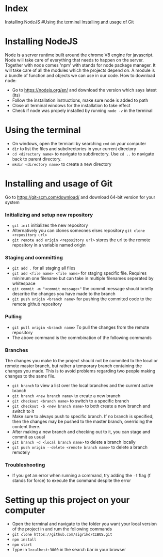 
# Index
[Installing NodeJS](#Installing-NodeJS)
[#Using the terminal](#Using-the-terminal)
[Installing and usage of Git](#Installing-and-usage-of-Git)


# Installing NodeJS
Node is a server runtime built around the chrome V8 engine for javascript. Node will take care of everything that needs to happen on the server. Together with node comes 'npm' with stands for node package manager. It will take care of all the modules which the projects depend on. A module is a bundle of function and objects we can use in our code. 
How to download node:
* Go to https://nodejs.org/en/ and download the version which says latest (lts)
* Follow the installation instructions, make sure node is added to path
* Close all terminal windows for the installation to take effect
* Check if node was propely installed by running `node -v` in the terminal

# Using the terminal
* On windows, open the termianl by searching `cmd` on your computer
* `dir` to list the files and subdirectories in your current directory
* `cd <directory name>` to navigate to subdirectory. Use `cd ..` to navigate back to parent directory.
* `mkdir <directory name>` to create a new directory

# Installing and usage of Git
Go to https://git-scm.com/download/ and download 64-bit version for your system
### Initializing and setup new repository
* `git init` initializes the new repository
* Alternatively you can clones someones elses repository `git clone <repository url>`  
* `git remote add origin <repository url>` stores the url to the remote repository in a variable named origin

### Staging and committing
* `git add .`  for all staging all files
* `git add <file name> <file name>` for staging specific file. Requires minimum one filename but can take in multiple filenames seperated by whitespace
* `git commit -m "<commit message>"` the commit message should briefly describe the changes you have made to the branch
* `git push origin <branch name>` for pushing the commited code to the remote github repository

### Pulling 
* `git pull origin <branch name>` To pull the changes from the remote repository
* The above command is the commbination of the following commands

### Branches
The changes you make to the project should not be commited to the local or remote master branch, but rather a temporary branch containing the changes you made. This is to avoid problems regarding two people making changes to the same file.
* `git branch` to view a list over the local branches and the current active branch
* `git branch <new branch name>` to create a new branch 
* `git checkout <branch name>` to switch to a specific branch
* `git checkout -b <new branch name>` to both create a new branch and switch to it
* Make sure to always push to specific branch. If no branch is specified, then the changes may be pushed to the master branch, overriding the content there.
* After making a new branch and checking out to it, you can stage and commit as usual
* `git branch -d <local branch name>` to delete a branch locally
* `git push origin --delete <remote branch name>` to delete a branch remotely

### Troubleshooting
* If you get an error when running a command, try adding the `-f` flag (f stands for force) to execute the command despite the error

# Setting up this project on your computer
* Open the terminal and navigate to the folder you want your local version of the project in and rum the following commands
* `git clone https://github.com/sigrikd/CIBUS.git`
* `npm install`
* `npm start`
* Type in `localhost:3000` in the search bar in your browser




